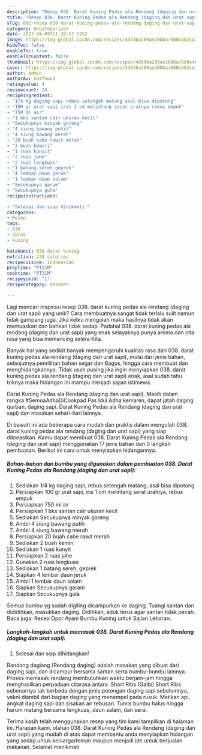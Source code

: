 ```yaml
---
description: "Resep 038. Darat Kuning Pedas ala Rendang (daging dan urat sapi) yang Lezat Sekali"
title: "Resep 038. Darat Kuning Pedas ala Rendang (daging dan urat sapi) yang Lezat Sekali"
slug: 802-resep-038-darat-kuning-pedas-ala-rendang-daging-dan-urat-sapi-yang-lezat-sekali
category: Uncategorized
date: 2022-04-09T11:39:17.526Z
image: https://img-global.cpcdn.com/recipes/4d536a289ae200ba/680x482cq70/038-darat-kuning-pedas-ala-rendang-daging-dan-urat-sapi-foto-resep-utama.jpg
hideToc: false
enableToc: true
enableTocContent: false
thumbnail: https://img-global.cpcdn.com/recipes/4d536a289ae200ba/680x482cq70/038-darat-kuning-pedas-ala-rendang-daging-dan-urat-sapi-foto-resep-utama.jpg
cover: https://img-global.cpcdn.com/recipes/4d536a289ae200ba/680x482cq70/038-darat-kuning-pedas-ala-rendang-daging-dan-urat-sapi-foto-resep-utama.jpg
author: Admin
authorAv: notfound
ratingvalue: 4
reviewcount: 24
recipeingredient:
- "1/4 kg daging sapi rebus setengah matang asal bisa dipotong"
- "100 gr urat sapi iris 1 cm melintang serat uratnya rebus empuk"
- "750 ml air"
- "1 bks santan cair ukuran kecil"
- "Secukupnya minyak goreng"
- "4 siung bawang putih"
- "4 siung bawang merah"
- "20 buah cabe rawit merah"
- "2 buah kemiri"
- "1 ruas kunyit"
- "2 ruas jahe"
- "2 ruas lengkuas"
- "1 batang sereh geprek"
- "4 lembar daun jeruk"
- "1 lembar daun salam"
- "Secukupnya garam"
- "Secukupnya gula"
recipeinstructions:

- "Selesai dan siap dinikmati!"
categories:
- Resep
tags:
- 038
- darat
- kuning

katakunci: 038 darat kuning 
nutrition: 234 calories
recipecuisine: Indonesian
preptime: "PT11M"
cooktime: "PT31M"
recipeyield: "1"
recipecategory: Dessert

---
```





Lagi mencari inspirasi resep 038. darat kuning pedas ala rendang (daging dan urat sapi) yang unik? Cara membuatnya sangat tidak terlalu sulit namun tidak gampang juga. Jika keliru mengolah maka hasilnya tidak akan memuaskan dan bahkan tidak sedap. Padahal 038. darat kuning pedas ala rendang (daging dan urat sapi) yang enak selayaknya punya aroma dan cita rasa yang bisa memancing selera Kita.





Banyak hal yang sedikit banyak mempengaruhi kualitas rasa dari 038. darat kuning pedas ala rendang (daging dan urat sapi), mulai dari jenis bahan, selanjutnya pemilihan bahan segar dan Bagus, hingga cara membuat dan menghidangkannya. Tidak usah pusing jika ingin menyiapkan 038. darat kuning pedas ala rendang (daging dan urat sapi) enak,      asal sudah tahu triknya maka hidangan ini mampu menjadi sajian istimewa.














Darat Kuning Pedas ala Rendang (daging dan urat sapi). Masih dalam rangka #SemuaAdhaDiCookpad Pas Idul Adha kemaren, dapat jatah daging qurban, daging sapi. Darat Kuning Pedas ala Rendang (daging dan urat sapi) dan masakan sehari-hari lainnya.






Di bawah ini ada beberapa cara mudah dan praktis dalam mengolah 038. darat kuning pedas ala rendang (daging dan urat sapi) yang siap dikreasikan. Kamu dapat membuat 038. Darat Kuning Pedas ala Rendang (daging dan urat sapi) menggunakan 17 jenis bahan dan 0 langkah pembuatan. Berikut ini cara untuk menyiapkan hidangannya.

<!--inarticleads1-->

##### Bahan-bahan dan bumbu yang digunakan dalam pembuatan 038. Darat Kuning Pedas ala Rendang (daging dan urat sapi):

1. Sediakan 1/4 kg daging sapi, rebus setengah matang, asal bisa dipotong
1. Persiapkan 100 gr urat sapi, iris 1 cm melintang serat uratnya, rebus empuk
1. Persiapkan 750 ml air
1. Persiapkan 1 bks santan cair ukuran kecil
1. Sediakan Secukupnya minyak goreng
1. Ambil 4 siung bawang putih
1. Ambil 4 siung bawang merah
1. Persiapkan 20 buah cabe rawit merah
1. Sediakan 2 buah kemiri
1. Sediakan 1 ruas kunyit
1. Persiapkan 2 ruas jahe
1. Gunakan 2 ruas lengkuas
1. Sediakan 1 batang sereh, geprek
1. Siapkan 4 lembar daun jeruk
1. Ambil 1 lembar daun salam
1. Siapkan Secukupnya garam
1. Siapkan Secukupnya gula


Semua bumbu yg sudah digiling dicampurkan ke daging. Tuangi santan dan dididihkan, masukkan daging. Didihkan, aduk terus agar santan tidak pecah. Baca juga: Resep Opor Ayam Bumbu Kuning untuk Sajian Lebaran. 

<!--inarticleads2-->

##### Langkah-langkah untuk memasak 038. Darat Kuning Pedas ala Rendang (daging dan urat sapi):


1. Selesai dan siap dihidangkan!

Randang dagiang (Rendang daging) adalah masakan yang dibuat dari daging sapi, dan dicampur bersama santan serta bumbu-bumbu lainnya. Proses memasak rendang membutuhkan waktu berjam-jam hingga menghasilkan perpaduan citarasa antara. Short Ribs (Galbi) Short Ribs sebenarnya tak berbeda dengan jenis potongan daging sapi sebelumnya, yakni diambil dari bagian daging yang menempel pada rusuk. Matikan api, angkat daging sapi dan sisakan air rebusan. Tumis bumbu halus hingga harum matang bersama lengkuas, daun salam, dan serai. 

Terima kasih telah menggunakan resep yang tim kami tampilkan di halaman ini. Harapan kami, olahan 038. Darat Kuning Pedas ala Rendang (daging dan urat sapi) yang mudah di atas dapat membantu anda menyiapkan hidangan yang sedap untuk keluarga/teman maupun menjadi ide untuk berjualan makanan. Selamat menikmati
